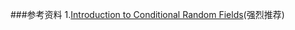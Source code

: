 


###参考资料
1.[Introduction to Conditional Random Fields](http://blog.echen.me/2012/01/03/introduction-to-conditional-random-fields/)(强烈推荐)
